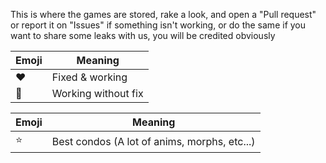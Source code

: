 This is where the games are stored, rake a look, and open a "Pull request" or report it on "Issues" if something isn't working, or do the same if you want to share some leaks with us, you will be credited obviously

| Emoji | Meaning |
| --- | --- |
| ❤️ | Fixed & working |
| 💜 | Working without fix |

| Emoji | Meaning |
| --- | --- |
| ⭐ | Best condos (A lot of anims, morphs, etc...) |

